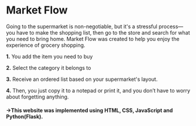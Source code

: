 # Market Flow
Going to the supermarket is non-negotiable, but it's a stressful process—you have to make the shopping list, then go to the store and search for what you need to bring home. Market Flow was created to help you enjoy the experience of grocery shopping.

__1.__ You add the item you need to buy

__2.__ Select the category it belongs to

__3.__ Receive an ordered list based on your supermarket's layout.

__4.__ Then, you just copy it to a notepad or print it, and you don’t have to worry about forgetting anything.

#### →This website was implemented using HTML, CSS, JavaScript and Python(Flask).
